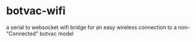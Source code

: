 # botvac-wifi
a serial to websocket wifi bridge for an easy wireless connection to a non-"Connected" botvac model
